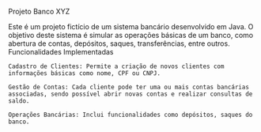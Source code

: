 Projeto Banco XYZ

Este é um projeto fictício de um sistema bancário desenvolvido em Java. O objetivo deste sistema é simular as operações básicas de um banco, como abertura de contas, depósitos, saques, transferências, entre outros.
Funcionalidades Implementadas

    Cadastro de Clientes: Permite a criação de novos clientes com informações básicas como nome, CPF ou CNPJ.

    Gestão de Contas: Cada cliente pode ter uma ou mais contas bancárias associadas, sendo possível abrir novas contas e realizar consultas de saldo.

    Operações Bancárias: Inclui funcionalidades como depósitos, saques do banco.

